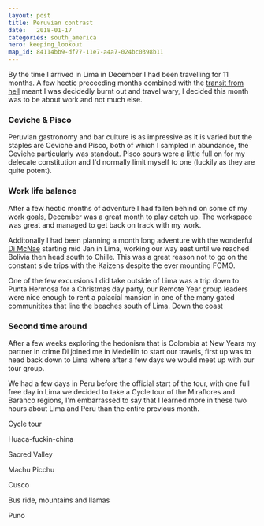 ```yaml
---
layout: post
title: Peruvian contrast
date:   2018-01-17
categories: south_america
hero: keeping_lookout
map_id: 84114bb9-df77-11e7-a4a7-024bc0398b11
---
```

By the time I arrived in Lima in December I had been travelling for 11 months. A few hectic preceeding months combined with the [transit from hell](/south_america/2017/12/the_long_way_around) meant I was decidedly burnt out and travel wary, I decided this month was to be about work and not much else.

### Ceviche & Pisco

Peruvian gastronomy and bar culture is as impressive as it is varied but the staples are Ceviche and Pisco, both of which I sampled in abundance, the Ceviehe particularly was standout. Pisco sours were a little full on for my delecate constitution and I'd normally limit myself to one (luckily as they are quite potent).

### Work life balance

After a few hectic months of adventure I had fallen behind on some of my work goals, December was a great month to play catch up. The workspace was great and managed to get back on track with my work. 

Additonally I had been planning a month long adventure with the wonderful [Di McNae](http://willsheeverlaunchherblog.com) starting mid Jan in Lima, working our way east until we reached Bolivia then head south to Chille. This was a great reason not to go on the constant side trips with the Kaizens despite the ever mounting FOMO.

One of the few excursions I did take outside of Lima was a trip down to Punta Hermosa for a Christmas day party, our Remote Year group leaders were nice enough to rent a palacial mansion in one of the many gated communitites that line the beaches south of Lima. 
Down the coast

### Second time around

After a few weeks exploring the hedonism that is Colombia at New Years my partner in crime Di joined me in Medellin to start our travels, first up was to head back down to Lima where after a few days we would meet up with our tour group.

We had a few days in Peru before the official start of the tour, with one full free day in Lima we decided to take a Cycle tour of the Miraflores and Baranco regions, I'm embarrassed to say that I learned more in these two hours about Lima and Peru than the entire previous month.

Cycle tour

Huaca-fuckin-china

Sacred Valley

Machu Picchu

Cusco

Bus ride, mountains and llamas 

Puno